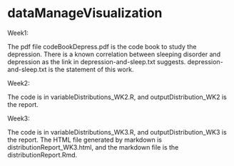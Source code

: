 # dataManageVisualization
Week1:

The pdf file codeBookDepress.pdf is the code book to study the depression.
There is a known correlation between sleeping disorder and depression as the link in depression-and-sleep.txt suggests.
depression-and-sleep.txt is the statement of this work. 

Week2:

The code is in variableDistributions_WK2.R, and outputDistribution_WK2 is the report.

Week3:

The code is in variableDistributions_WK3.R, and outputDistribution_WK3 is the report. The HTML file generated by markdown is distributionReport_WK3.html, and the markdown file is the distributionReport.Rmd. 
